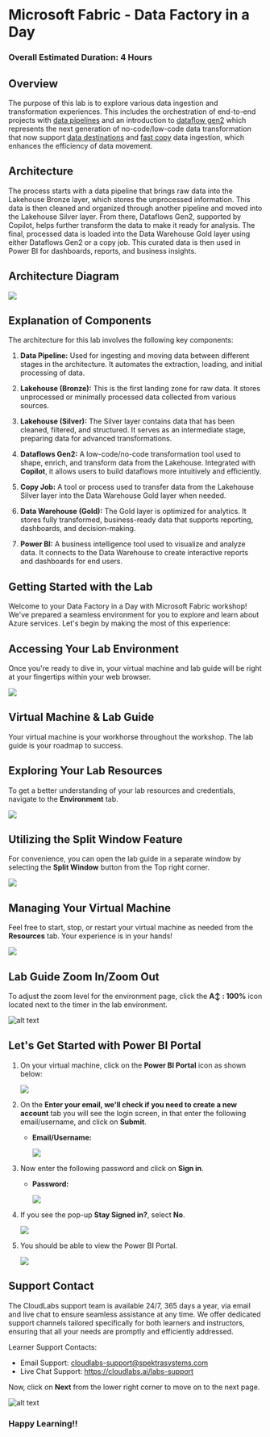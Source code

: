 # **Microsoft Fabric - Data Factory in a Day**

### Overall Estimated Duration: 4 Hours

## Overview

The purpose of this lab is to explore various data ingestion and transformation experiences. This includes the orchestration of end-to-end projects with [data pipelines](https://learn.microsoft.com/fabric/data-factory/create-first-pipeline-with-sample-data) and an introduction to [dataflow gen2]() which represents the next generation of no-code/low-code data transformation that now support [data destinations](https://learn.microsoft.com/fabric/data-factory/dataflows-gen2-overview#data-destinations) and [fast copy](https://learn.microsoft.com/fabric/data-factory/dataflows-gen2-fast-copy) data ingestion, which enhances the efficiency of data movement.

## Architecture

The process starts with a data pipeline that brings raw data into the Lakehouse Bronze layer, which stores the unprocessed information. This data is then cleaned and organized through another pipeline and moved into the Lakehouse Silver layer. From there, Dataflows Gen2, supported by Copilot, helps further transform the data to make it ready for analysis. The final, processed data is loaded into the Data Warehouse Gold layer using either Dataflows Gen2 or a copy job. This curated data is then used in Power BI for dashboards, reports, and business insights.

## Architecture Diagram

![](./Media/23042025(1).png)

## Explanation of Components

The architecture for this lab involves the following key components:

1. **Data Pipeline:** Used for ingesting and moving data between different stages in the architecture. It automates the extraction, loading, and initial processing of data.

2. **Lakehouse (Bronze):** This is the first landing zone for raw data. It stores unprocessed or minimally processed data collected from various sources.

3. **Lakehouse (Silver):** The Silver layer contains data that has been cleaned, filtered, and structured. It serves as an intermediate stage, preparing data for advanced transformations.

4. **Dataflows Gen2:** A low-code/no-code transformation tool used to shape, enrich, and transform data from the Lakehouse. Integrated with **Copilot**, it allows users to build dataflows more intuitively and efficiently.

5. **Copy Job:** A tool or process used to transfer data from the Lakehouse Silver layer into the Data Warehouse Gold layer when needed.

6. **Data Warehouse (Gold):** The Gold layer is optimized for analytics. It stores fully transformed, business-ready data that supports reporting, dashboards, and decision-making.

7. **Power BI:** A business intelligence tool used to visualize and analyze data. It connects to the Data Warehouse to create interactive reports and dashboards for end users.

## Getting Started with the Lab
 
Welcome to your Data Factory in a Day with Microsoft Fabric workshop! We've prepared a seamless environment for you to explore and learn about Azure services. Let's begin by making the most of this experience:

## Accessing Your Lab Environment
 
Once you're ready to dive in, your virtual machine and lab guide will be right at your fingertips within your web browser.
 
![](./Media/23042025(2).png)

## Virtual Machine & Lab Guide
 
Your virtual machine is your workhorse throughout the workshop. The lab guide is your roadmap to success.
 
## Exploring Your Lab Resources
 
To get a better understanding of your lab resources and credentials, navigate to the **Environment** tab.
 
![](./Media/23042025(3).png)
 
## Utilizing the Split Window Feature
 
For convenience, you can open the lab guide in a separate window by selecting the **Split Window** button from the Top right corner.
 
![](./Media/23042025(4).png)
 
## Managing Your Virtual Machine
 
Feel free to start, stop, or restart your virtual machine as needed from the **Resources** tab. Your experience is in your hands!
 
![](./Media/23042025(5).png)

## Lab Guide Zoom In/Zoom Out

To adjust the zoom level for the environment page, click the **A↕ : 100%** icon located next to the timer in the lab environment.

![alt text](image-1.png)

## Let's Get Started with Power BI Portal
 
1. On your virtual machine, click on the **Power BI Portal** icon as shown below:
 
   ![](./Media/23042025(6).png)

2. On the **Enter your email, we'll check if you need to create a new account** tab you will see the login screen, in that enter the following email/username, and click on **Submit**.
 
   - **Email/Username:** <inject key="AzureAdUserEmail"></inject>
 
     ![](./Media/23042025(7).png)
 
3. Now enter the following password and click on **Sign in**.
 
   - **Password:** <inject key="AzureAdUserPassword"></inject>
 
     ![](./Media/23042025(8).png)
     
1. If you see the pop-up **Stay Signed in?**, select **No**.

   ![](./Media/23042025(9).png)

1. You should be able to view the Power BI Portal.

   ![](./Media/23042025(10).png)
   
## Support Contact
 
The CloudLabs support team is available 24/7, 365 days a year, via email and live chat to ensure seamless assistance at any time. We offer dedicated support channels tailored specifically for both learners and instructors, ensuring that all your needs are promptly and efficiently addressed.

Learner Support Contacts:
- Email Support: cloudlabs-support@spektrasystems.com
- Live Chat Support: https://cloudlabs.ai/labs-support

Now, click on **Next** from the lower right corner to move on to the next page.
 
![alt text](image.png)

### Happy Learning!!
